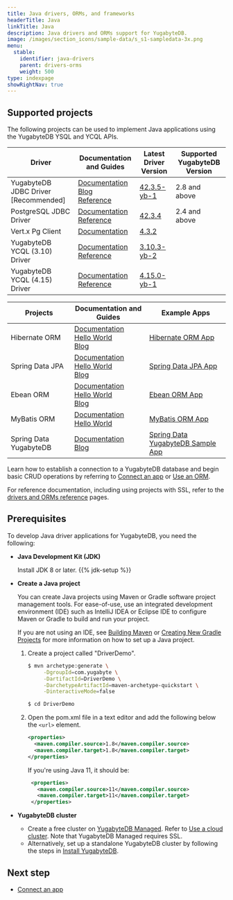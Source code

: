 ```yaml
---
title: Java drivers, ORMs, and frameworks
headerTitle: Java
linkTitle: Java
description: Java drivers and ORMs support for YugabyteDB.
image: /images/section_icons/sample-data/s_s1-sampledata-3x.png
menu:
  stable:
    identifier: java-drivers
    parent: drivers-orms
    weight: 500
type: indexpage
showRightNav: true
---
```


## Supported projects

The following projects can be used to implement Java applications using the YugabyteDB YSQL and YCQL APIs.

| Driver | Documentation and Guides | Latest Driver Version | Supported YugabyteDB Version |
| ------- | ------------------------ | ------------------------ | ---------------------|
| YugabyteDB JDBC Driver [Recommended] | [Documentation](yugabyte-jdbc/)<br />[Blog](https://dev.to/yugabyte/yugabytedb-jdbc-smart-driver-for-proxyless-halb-2k8a/)<br />[Reference](../../reference/drivers/java/yugabyte-jdbc-reference/) | [42.3.5-yb-1](https://mvnrepository.com/artifact/com.yugabyte/jdbc-yugabytedb/42.3.5-yb-1) | 2.8 and above
| PostgreSQL JDBC Driver | [Documentation](postgres-jdbc/)<br /> [Reference](../../reference/drivers/java/postgres-jdbc-reference/) | [42.3.4](https://mvnrepository.com/artifact/org.postgresql/postgresql/42.3.4) | 2.4 and above
| Vert.x Pg Client | [Documentation](ysql-vertx-pg-client/) | [4.3.2](https://mvnrepository.com/artifact/io.vertx/vertx-core/4.3.2) |
| YugabyteDB YCQL (3.10) Driver | [Documentation](ycql)<br />[Reference](../../reference/drivers/ycql-client-drivers/#java) | [3.10.3-yb-2](https://mvnrepository.com/artifact/com.yugabyte/cassandra-driver-core/3.10.3-yb-2) | |
| YugabyteDB YCQL (4.15) Driver | [Documentation](ycql-4.x)<br />[Reference](../../reference/drivers/ycql-client-drivers/#java) | [4.15.0-yb-1](https://mvnrepository.com/artifact/com.yugabyte/java-driver-core/4.15.0-yb-1) | |

| Projects | Documentation and Guides | Example Apps |
| ------- | ------------------------ | ------------ |
| Hibernate ORM | [Documentation](hibernate/)<br />[Hello World](../orms/java/ysql-hibernate/)<br />[Blog](https://www.yugabyte.com/blog/run-the-rest-version-of-spring-petclinic-with-angular-and-distributed-sql-on-gke/)<br /> | [Hibernate ORM App](https://github.com/yugabyte/orm-examples/tree/master/java/hibernate/)
| Spring Data JPA | [Documentation](../../integrations/spring-framework/sd-jpa/)<br />[Hello World](../orms/java/ysql-spring-data/)<br />[Blog](https://www.yugabyte.com/blog/run-the-rest-version-of-spring-petclinic-with-angular-and-distributed-sql-on-gke/) | [Spring Data JPA App](https://github.com/yugabyte/orm-examples/tree/master/java/spring/)
| Ebean ORM | [Documentation](ebean/)<br /> [Hello World](../orms/java/ysql-ebean/)<br /> [Blog](https://www.yugabyte.com/blog/ebean-orm-yugabytedb/)| [Ebean ORM App](https://github.com/yugabyte/orm-examples/tree/master/java/ebean/)
| MyBatis ORM | [Documentation](mybatis/)<br /> [Hello World](../orms/java/ysql-mybatis/) | [MyBatis ORM App](https://github.com/yugabyte/orm-examples/tree/master/java/mybatis/)
| Spring Data YugabyteDB | [Documentation](../../integrations/spring-framework/sdyb/)<br/>[Blog](https://www.yugabyte.com/blog/spring-data-yugabytedb-getting-started/) | [Spring Data YugabyteDB Sample App](https://github.com/yugabyte/spring-data-yugabytedb-example/)

Learn how to establish a connection to a YugabyteDB database and begin basic CRUD operations by referring to [Connect an app](yugabyte-jdbc/) or [Use an ORM](hibernate/).

For reference documentation, including using projects with SSL, refer to the [drivers and ORMs reference](../../reference/drivers/java/yugabyte-jdbc-reference/) pages.

## Prerequisites

To develop Java driver applications for YugabyteDB, you need the following:

- **Java Development Kit (JDK)**

  Install JDK 8 or later. {{% jdk-setup %}}

- **Create a Java project**

  You can create Java projects using Maven or Gradle software project management tools. For ease-of-use, use an integrated development environment (IDE) such as IntelliJ IDEA or Eclipse IDE to configure Maven or Gradle to build and run your project.

  If you are not using an IDE, see [Building Maven](https://maven.apache.org/guides/development/guide-building-maven.html) or [Creating New Gradle Projects](https://docs.gradle.org/current/samples/sample_building_java_applications.html) for more information on how to set up a Java project.

    1. Create a project called "DriverDemo".

       ```sh
       $ mvn archetype:generate \
            -DgroupId=com.yugabyte \
            -DartifactId=DriverDemo \
            -DarchetypeArtifactId=maven-archetype-quickstart \
            -DinteractiveMode=false

       $ cd DriverDemo
       ```

    1. Open the pom.xml file in a text editor and add the following below the `<url>` element.

        ```xml
        <properties>
          <maven.compiler.source>1.8</maven.compiler.source>
          <maven.compiler.target>1.8</maven.compiler.target>
        </properties>
        ```

       If you're using Java 11, it should be:

       ```xml
        <properties>
          <maven.compiler.source>11</maven.compiler.source>
          <maven.compiler.target>11</maven.compiler.target>
        </properties>
        ```

- **YugabyteDB cluster**
  - Create a free cluster on [YugabyteDB Managed](https://www.yugabyte.com/managed/). Refer to [Use a cloud cluster](../../quick-start-yugabytedb-managed/). Note that YugabyteDB Managed requires SSL.
  - Alternatively, set up a standalone YugabyteDB cluster by following the steps in [Install YugabyteDB](../../quick-start/).

## Next step

- [Connect an app](yugabyte-jdbc/)
